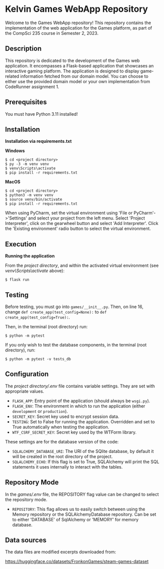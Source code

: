 # Kelvin Games WebApp Repository

Welcome to the Games WebApp repository! This repository contains the implementation of the web application for the Games platform, as part of the CompSci 235 course in Semester 2, 2023.

## Description

This repository is dedicated to the development of the Games web application. It encompasses a Flask-based application that showcases an interactive gaming platform. The application is designed to display game-related information fetched from our domain model. You can choose to either use the provided domain model or your own implementation from CodeRunner assignment 1.


## Prerequisites
You must have Python 3.11 installed!

## Installation

**Installation via requirements.txt**

**Windows**
```shell
$ cd <project directory>
$ py -3 -m venv venv
$ venv\Scripts\activate
$ pip install -r requirements.txt
```

**MacOS**
```shell
$ cd <project directory>
$ python3 -m venv venv
$ source venv/bin/activate
$ pip install -r requirements.txt
```

When using PyCharm, set the virtual environment using 'File or PyCharm'->'Settings' and select your project from the left menu. Select 'Project Interpreter', click on the gearwheel button and select 'Add Interpreter'. Click the 'Existing environment' radio button to select the virtual environment. 

## Execution

**Running the application**

From the *project directory*, and within the activated virtual environment (see *venv\Scripts\activate* above):

````shell
$ flask run
```` 

## Testing
Before testing, you must go into ```games/__init__.py```.
Then, on line 16, change ```def create_app(test_config=None):``` to ```def create_app(test_config=True):```.

Then, in the terminal (root directory) run:
```shell
$ python -m pytest
```

If you only wish to test the database components, in the terminal (root directory), run:
```shell
$ python -m pytest -v tests_db
```

## Configuration

The *project directory/.env* file contains variable settings. They are set with appropriate values.

* `FLASK_APP`: Entry point of the application (should always be `wsgi.py`).
* `FLASK_ENV`: The environment in which to run the application (either `development` or `production`).
* `SECRET_KEY`: Secret key used to encrypt session data.
* `TESTING`: Set to False for running the application. Overridden and set to True automatically when testing the application.
* `WTF_CSRF_SECRET_KEY`: Secret key used by the WTForm library.

These settings are for the database version of the code:

* `SQLALCHEMY_DATABASE_URI`: The URI of the SQlite database, by default it will be created in the root directory of the project.
* `SQLALCHEMY_ECHO`: If this flag is set to True, SQLAlchemy will print the SQL statements it uses internally to interact with the tables.


## Repository Mode
In the *games/.env* file, the REPOSITORY flag value can be changed to select the repository mode.

* `REPOSITORY`: This flag allows us to easily switch between using the Memory repository or the SQLAlchemyDatabase repository. Can be set to either 'DATABASE' of SqlAlchemy or 'MEMORY' for memory database.
 
## Data sources

The data files are modified excerpts downloaded from:

https://huggingface.co/datasets/FronkonGames/steam-games-dataset
